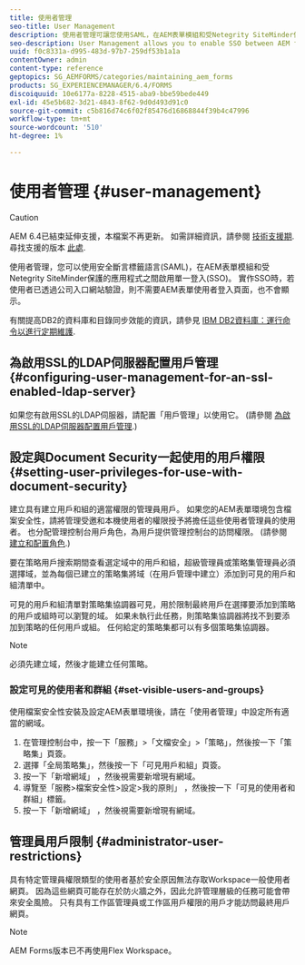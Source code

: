 ```yaml
---
title: 使用者管理
seo-title: User Management
description: 使用者管理可讓您使用SAML，在AEM表單模組和受Netegrity SiteMinder保護的應用程式之間啟用SSO。 本檔案提供有關「使用者管理」的詳細資訊。
seo-description: User Management allows you to enable SSO between AEM forms modules and Netegrity SiteMinder-protected applications by using SAML. This document provides more information about User Management.
uuid: f0c8331a-d995-483d-97b7-259df53b1a1a
contentOwner: admin
content-type: reference
geptopics: SG_AEMFORMS/categories/maintaining_aem_forms
products: SG_EXPERIENCEMANAGER/6.4/FORMS
discoiquuid: 10e6177a-8228-4515-aba9-bbe59bede449
exl-id: 45e5b682-3d21-4843-8f62-9d0d493d91c0
source-git-commit: c5b816d74c6f02f85476d16868844f39b4c47996
workflow-type: tm+mt
source-wordcount: '510'
ht-degree: 1%

---
```


# 使用者管理 {#user-management}

>[!CAUTION]
>
>AEM 6.4已結束延伸支援，本檔案不再更新。 如需詳細資訊，請參閱 [技術支援期](https://helpx.adobe.com//tw/support/programs/eol-matrix.html). 尋找支援的版本 [此處](https://experienceleague.adobe.com/docs/).

使用者管理，您可以使用安全斷言標籤語言(SAML)，在AEM表單模組和受Netegrity SiteMinder保護的應用程式之間啟用單一登入(SSO)。 實作SSO時，若使用者已透過公司入口網站驗證，則不需要AEM表單使用者登入頁面，也不會顯示。

有關提高DB2的資料庫和目錄同步效能的資訊，請參見 [IBM DB2資料庫：運行命令以進行定期維護](/help/forms/using/admin-help/ibm-db2-database-running-commands.md#ibm-db2-database-running-commands-for-regular-maintenance).

## 為啟用SSL的LDAP伺服器配置用戶管理 {#configuring-user-management-for-an-ssl-enabled-ldap-server}

如果您有啟用SSL的LDAP伺服器，請配置「用戶管理」以使用它。 (請參閱 [為啟用SSL的LDAP伺服器配置用戶管理](/help/forms/using/admin-help/configure-user-management-ssl-enabled.md#configure-user-management-for-an-ssl-enabled-ldap-server).)

## 設定與Document Security一起使用的用戶權限 {#setting-user-privileges-for-use-with-document-security}

建立具有建立用戶和組的適當權限的管理員用戶。 如果您的AEM表單環境包含檔案安全性，請將管理受邀和本機使用者的權限授予將擔任這些使用者管理員的使用者。 也分配管理控制台用戶角色，為用戶提供管理控制台的訪問權限。 (請參閱 [建立和配置角色](/help/forms/using/admin-help/creating-configuring-roles.md#creating-and-configuring-roles).)

要在策略用戶搜索期間查看選定域中的用戶和組，超級管理員或策略集管理員必須選擇域，並為每個已建立的策略集將域（在用戶管理中建立）添加到可見的用戶和組清單中。

可見的用戶和組清單對策略集協調器可見，用於限制最終用戶在選擇要添加到策略的用戶或組時可以瀏覽的域。 如果未執行此任務，則策略集協調器將找不到要添加到策略的任何用戶或組。 任何給定的策略集都可以有多個策略集協調器。

>[!NOTE]
>
>必須先建立域，然後才能建立任何策略。

### 設定可見的使用者和群組 {#set-visible-users-and-groups}

使用檔案安全性安裝及設定AEM表單環境後，請在「使用者管理」中設定所有適當的網域。

1. 在管理控制台中，按一下「服務」>「文檔安全」>「策略」，然後按一下「策略集」頁簽。
1. 選擇「全局策略集」，然後按一下「可見用戶和組」頁簽。
1. 按一下「新增網域」 ，然後視需要新增現有網域。
1. 導覽至「服務>檔案安全性>設定>我的原則」 ，然後按一下「可見的使用者和群組」標籤。
1. 按一下「新增網域」 ，然後視需要新增現有網域。

## 管理員用戶限制 {#administrator-user-restrictions}

具有特定管理員權限類型的使用者基於安全原因無法存取Workspace一般使用者網頁。 因為這些網頁可能存在於防火牆之外，因此允許管理層級的任務可能會帶來安全風險。 只有具有工作區管理員或工作區用戶權限的用戶才能訪問最終用戶網頁。

>[!NOTE]
>
>AEM Forms版本已不再使用Flex Workspace。
